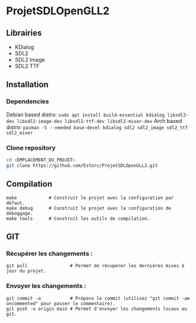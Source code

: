 # ProjetSDLOpenGLL2

## Librairies
- KDialog
- SDL2
- SDL2 Image
- SDL2 TTF

## Installation
### Dependencies
Debian based distro: ``sudo apt install build-essential kdialog libsdl2-dev libsdl2-image-dev libsdl2-ttf-dev libsdl2-mixer-dev``
Arch based distro: ``pacman -S --needed base-devel kdialog sdl2 sdl2_image sdl2_ttf sdl2_mixer``
### Clone repository
```sh
cd <EMPLACEMENT_DU_PROJET>
git clone https://github.com/Estorc/ProjetSDLOpenGLL2.git
```

## Compilation
```
make            # Construit le projet avec la configuration par défaut.
make debug      # Construit le projet avec la configuration de déboggage.
make tools      # Construit les outils de compilation.
```

## GIT
### Récupérer les changements :
```git
git pull                # Permet de récupérer les dernières mises à jour du projet.
```
### Envoyer les changements :
```git
git commit -a           # Prépare le commit (utilisez "git commit -am uncommented" pour passer le commentaire).
git push -u origin main # Permet d'envoyer les changements locaux au git.
```

